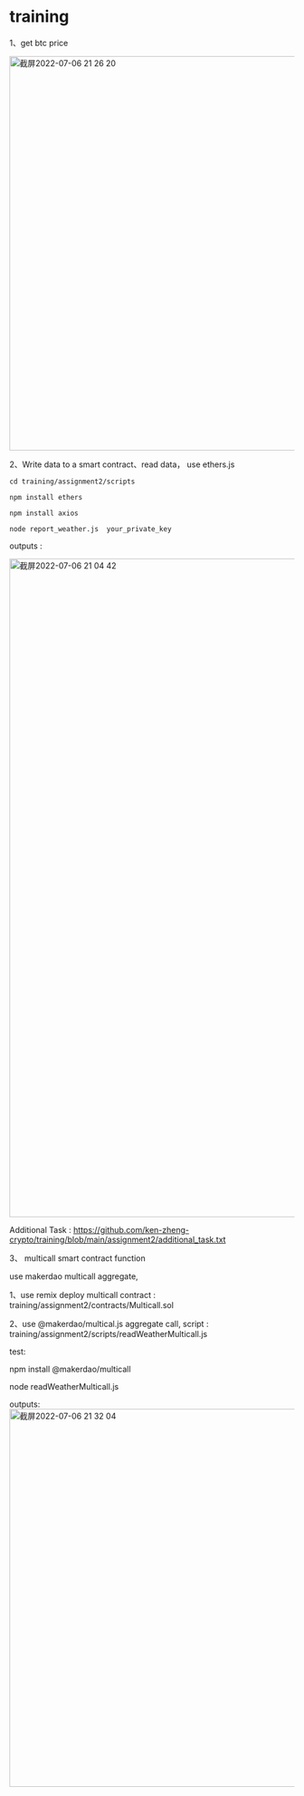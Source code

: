 # training


1、get btc price 

<img width="697" alt="截屏2022-07-06 21 26 20" src="https://user-images.githubusercontent.com/104058212/177561002-eb8c7c33-68a7-4262-86e6-931b6025f2d9.png">



2、Write data to a smart contract、read data， use ethers.js

    cd training/assignment2/scripts

    npm install ethers

    npm install axios

    node report_weather.js  your_private_key


outputs : 

<img width="1164" alt="截屏2022-07-06 21 04 42" src="https://user-images.githubusercontent.com/104058212/177561491-c19fe86d-e399-4626-a954-9e1582a82a46.png">



Additional Task : https://github.com/ken-zheng-crypto/training/blob/main/assignment2/additional_task.txt

3、 multicall smart contract function

   use makerdao multicall  aggregate, 
   
   1、use remix deploy multicall contract : training/assignment2/contracts/Multicall.sol

   2、use @makerdao/multical.js  aggregate call, script : training/assignment2/scripts/readWeatherMulticall.js
   
   test:

   npm install @makerdao/multicall

   node readWeatherMulticall.js

   outputs:
   <img width="668" alt="截屏2022-07-06 21 32 04" src="https://user-images.githubusercontent.com/104058212/177562392-80c50128-d456-4cfd-922c-388717e99d14.png">

